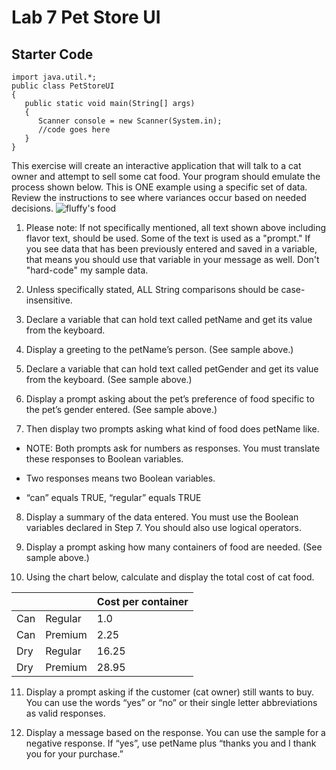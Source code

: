# Lab 7 Pet Store UI

## Starter Code

```
import java.util.*;
public class PetStoreUI
{
   public static void main(String[] args)
   {
      Scanner console = new Scanner(System.in);
      //code goes here
   }
}
```
This exercise will create an interactive application that will talk to a cat owner and attempt to sell some cat food.  Your program should emulate the process shown below.  This is ONE example using a specific set of data.  Review the instructions to see where variances occur based on needed decisions.
![fluffy's food](https://i.ibb.co/c3yqKYX/fluffy-food-1.png)

1) Please note:  If not specifically mentioned, all text shown above including flavor text, should be used.  Some of the text is used as a "prompt."  If you see data that has been previously entered and saved in a variable, that means you should use that variable in your message as well.  Don't "hard-code" my sample data.

2) Unless specifically stated, ALL String comparisons should be case-insensitive.

3) Declare a variable that can hold text called petName and get its value from the keyboard.

4) Display a greeting to the petName’s person. (See sample above.)

5) Declare a variable that can hold text called petGender and get its value from the keyboard. (See sample above.)

6) Display a prompt asking about the pet’s preference of food specific to the pet’s gender entered. (See sample above.)

7) Then display two prompts asking what kind of food does petName like.

* NOTE: Both prompts ask for numbers as responses. You must translate these responses to Boolean variables.

* Two responses means two Boolean variables.

* “can” equals TRUE, “regular” equals TRUE

8) Display a summary of the data entered. You must use the Boolean variables declared in Step 7.  You should also use logical operators.

9) Display a prompt asking how many containers of food are needed. (See sample above.)

10) Using the chart below, calculate and display the total cost of cat food.

|          |          | Cost per container |
|----------|----------|---------------------|
| Can      | Regular  |         1.0         |
| Can      | Premium  |        2.25         |
| Dry      | Regular  |        16.25        |
| Dry      | Premium  |        28.95        |


11) Display a prompt asking if the customer (cat owner) still wants to buy. You can use the words “yes” or “no” or their single letter abbreviations as valid responses.

12) Display a message based on the response. You can use the sample for a negative response.  If “yes”, use petName plus “thanks you and I thank you for your purchase.”
